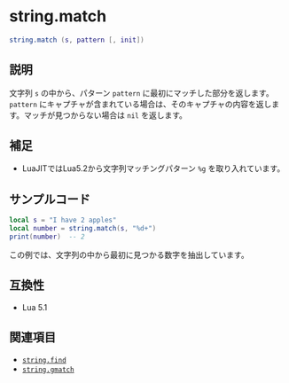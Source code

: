 # string.match

```lua
string.match (s, pattern [, init])
```

## 説明

文字列 `s` の中から、パターン `pattern` に最初にマッチした部分を返します。`pattern` にキャプチャが含まれている場合は、そのキャプチャの内容を返します。マッチが見つからない場合は `nil` を返します。

## 補足

- LuaJITではLua5.2から文字列マッチングパターン `%g` を取り入れています。

## サンプルコード

```lua
local s = "I have 2 apples"
local number = string.match(s, "%d+")
print(number)  -- 2
```

この例では、文字列の中から最初に見つかる数字を抽出しています。

## 互換性

- Lua 5.1

## 関連項目

- [`string.find`](find.md)
- [`string.gmatch`](gmatch.md)